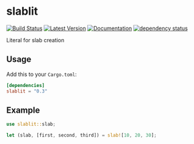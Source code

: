 # slablit

[![Build Status](https://travis-ci.com/myelin-ai/slablit.svg?branch=master)](https://travis-ci.com/myelin-ai/slablit)
[![Latest Version](https://img.shields.io/crates/v/slablit.svg)](https://crates.io/crates/slablit)
[![Documentation](https://docs.rs/slablit/badge.svg)](https://docs.rs/slablit)
[![dependency status](https://deps.rs/repo/github/myelin-ai/slablit/status.svg)](https://deps.rs/repo/github/myelin-ai/slablit)

Literal for slab creation

## Usage

Add this to your `Cargo.toml`:
```toml
[dependencies]
slablit = "0.3"
```

## Example

```rust
use slablit::slab;

let (slab, [first, second, third]) = slab![10, 20, 30];
```
